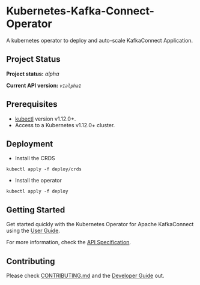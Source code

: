 # Kubernetes-Kafka-Connect-Operator

A kubernetes operator to deploy and auto-scale KafkaConnect Application.

## Project Status

**Project status:** *alpha* 

**Current API version:** *`v1alpha1`*

## Prerequisites

- [kubectl][kubectl_tool] version v1.12.0+.
- Access to a Kubernetes v1.12.0+ cluster.

## Deployment
 - Install the CRDS
```
kubectl apply -f deploy/crds
```
 - Install the operator
```
kubectl apply -f deploy
```

## Getting Started

Get started quickly with the Kubernetes Operator for Apache KafkaConnect using the [User Guide](docs/user-guide.md).

For more information, check the [API Specification](docs/api-docs.md).


## Contributing

Please check [CONTRIBUTING.md](CONTRIBUTING.md) and the [Developer Guide](docs/developer-guide.md) out. 


[kubectl_tool]:https://kubernetes.io/docs/tasks/tools/install-kubectl/


